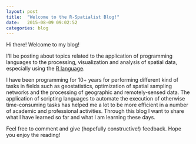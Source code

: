 ```yaml
---
layout: post
title:  "Welcome to the R-Spatialist Blog!"
date:   2015-08-09 09:02:52
categories: blog
---
```

Hi there! Welcome to my blog!

I'll be posting about topics related to the application of programming languages to the processing, visualization and analysis of spatial data, especially using the [R language].

I have been programming for 10+ years for performing different kind of tasks in fields such as geostatistics, optimization of spatial sampling networks and the processing of geographic and remotely-sensed data. The application of scripting languages to automate the execution of otherwise time-consuming tasks has helped me a lot to be more efficient in a number of academic and professional activities. Through this blog I want to share what I have learned so far and what I am learning these days. 

Feel free to comment and give (hopefully constructive!) feedback. Hope you enjoy the reading! 


[R language]:      http://r-project.org
